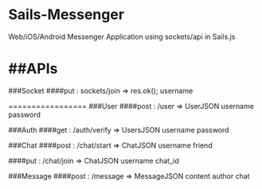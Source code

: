 Sails-Messenger
===============

Web/iOS/Android Messenger Application using sockets/api in Sails.js


##APIs
=================
###Socket
####put : sockets/join => res.ok();
    username

=================
###User
####post : /user => UserJSON
    username
    password

###Auth
####get : /auth/verify => UsersJSON 
    username
    password

###Chat
####post : /chat/start => ChatJSON
		username
		friend

####put : /chat/join => ChatJSON
		username
		chat_id

###Message
####post : /message => MessageJSON
		content
		author
		chat